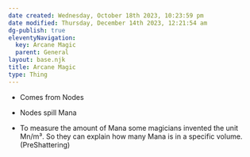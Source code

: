 ```yaml
---
date created: Wednesday, October 18th 2023, 10:23:59 pm
date modified: Thursday, December 14th 2023, 12:21:54 am
dg-publish: true
eleventyNavigation:
  key: Arcane Magic
  parent: General
layout: base.njk
title: Arcane Magic
type: Thing
---
```


- Comes from Nodes
- Nodes spill Mana

- To measure the amount of Mana some magicians invented the unit Mn/m³. So they can explain how many Mana is in a specific volume. (PreShattering)